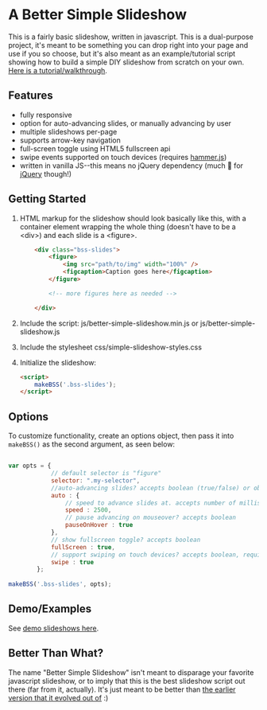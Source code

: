 # A Better Simple Slideshow
This is a fairly basic slideshow, written in javascript. This is a dual-purpose project, it's meant to be something you can drop right into your page and use if you so choose, but it's also meant as an example/tutorial script showing how to build a simple DIY slideshow from scratch on your own. [Here is a tutorial/walkthrough](http://themarklee.com/2014/10/05/better-simple-slideshow/).

## Features
* fully responsive
* option for auto-advancing slides, or manually advancing by user
* multiple slideshows per-page
* supports arrow-key navigation
* full-screen toggle using HTML5 fullscreen api
* swipe events supported on touch devices (requires [hammer.js](https://github.com/hammerjs/hammer.js))
* written in vanilla JS--this means no jQuery dependency (much :sparkling_heart: for [jQuery](https://github.com/jquery/jquery) though!)

## Getting Started


1. HTML markup for the slideshow should look basically like this, with a container element wrapping the whole thing (doesn't have to be a &lt;div&gt;) and each slide is a &lt;figure&gt;.        
    ```html
        <div class="bss-slides">
            <figure>
                <img src="path/to/img" width="100%" />
                <figcaption>Caption goes here</figcaption> 
            </figure>

            <!-- more figures here as needed -->

        </div>    
    ```    
2. Include the script: js/better-simple-slideshow.min.js or js/better-simple-slideshow.js
3. Include the stylesheet css/simple-slideshow-styles.css
4. Initialize the slideshow:

    ```html
    <script>
        makeBSS('.bss-slides');
    </script>
    ```    

## Options
To customize functionality, create an options object, then pass it into `makeBSS()` as the second argument, as seen below:  
```javascript

var opts = {
            // default selector is "figure"
            selector: ".my-selector",
            //auto-advancing slides? accepts boolean (true/false) or object
            auto : { 
                // speed to advance slides at. accepts number of milliseconds
                speed : 2500, 
                // pause advancing on mouseover? accepts boolean
                pauseOnHover : true 
            },
            // show fullscreen toggle? accepts boolean
            fullScreen : true, 
            // support swiping on touch devices? accepts boolean, requires hammer.js
            swipe : true 
        };
        
makeBSS('.bss-slides', opts);
```


## Demo/Examples
See [demo slideshows here](http://leemark.github.io/better-simple-slideshow/).

## Better Than What?
The name "Better Simple Slideshow" isn't meant to disparage your favorite javascript slideshow, or to imply that this is the best slideshow script out there (far from it, actually). It's just meant to be better than [the earlier version that it evolved out of](http://themarklee.com/2013/12/26/simple-diy-responsive-slideshow-made-html5-css3-javascript/) :)